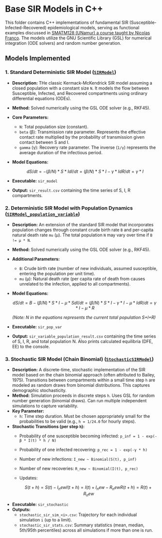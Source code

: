 # Base SIR Models in C++

This folder contains C++ implementations of fundamental SIR (Susceptible-Infected-Recovered) epidemiological models, serving as functional examples discussed in [SMATM128 (UNamur) a course taught by Nicolas Franco](https://www.unamur.be/fr/modelisation-mathematique-des-maladies-infectieuses-33). The models utilize the GNU Scientific Library (GSL) for numerical integration (ODE solvers) and random number generation.

## Models Implemented

### 1. Standard Deterministic SIR Model ([`SIRModel`](include/base/SIRModel.hpp))

- **Description:** THe classic Kermack-McKendrick SIR model assuming a closed population with a constant size `N`. It models the flow between Susceptible, Infected, and Recovered compartments using ordinary differential equations (ODEs).
- **Method:** Solved numerically using the GSL ODE solver (e.g., RKF45).
- **Core Parameters:**
  - `N`: Total population size (constant).
  - `beta` (β): Transmission rate parameter. Represents the effective contact rate multiplied by the probability of transmission given contact between S and I.
  - `gamma` (γ): Recovery rate parameter. The inverse (`1/γ`) represents the average duration of the infectious period.
- **Model Equations:**

    ```math
    dS/dt = - (β / N) * S * I

    dI/dt = (β / N) * S * I - γ * I
    
    dR/dt = γ * I
    ```

- **Executable:** `sir_model`
- **Output:** `sir_result.csv` containing the time series of S, I, R compartments.

### 2. Deterministic SIR Model with Population Dynamics ([`SIRModel_population_variable`](include/base/SIR_population_variable.hpp))

- **Description:** An extension of the standard SIR model that incorporates population changes through constant crude birth rate `B` and per-capita natural death rate `mu` (μ). The total population `N` may vary over time if `B != μ * N`.
- **Method:** Solved numerically using the GSL ODE solver (e.g., RKF45).
- **Additional Parameters:**
  - `B`: Crude birth rate (number of new individuals, assumed susceptible, entering the population per unit time).
  - `mu` (μ): Natural death rate (per capita rate of death from causes unrelated to the infection, applied to all compartments).
- **Model Equations:**

    ```math
    dS/dt = B - (β / N) * S * I - μ * S
    dI/dt = (β / N) * S * I - γ * I - μ * I
    dR/dt = γ * I - μ * R
    ```

    *(Note: N in the equations represents the current total population S+I+R)*
- **Executable:** `sir_pop_var`
- **Output:** `sir_variable_population_result.csv` containing the time series of S, I, R, and total population N. Also prints calculated equilibria (DFE, EE) to the console.

### 3. Stochastic SIR Model (Chain Binomial) ([`StochasticSIRModel`](include/base/SIR_stochastic.hpp))

- **Description:** A discrete-time, stochastic implementation of the SIR model based on the chain binomial approach (often attributed to Bailey, 1975). Transitions between compartments within a small time step `h` are modeled as random draws from binomial distributions. This captures demographic stochasticity.
- **Method:** Simulation proceeds in discrete steps `h`. Uses GSL for random number generation (binomial draws). Can run multiple independent simulations to capture variability.
- **Key Parameter:**
  - `h`: Time step duration. Must be chosen appropriately small for the probabilities to be valid (e.g., `h = 1/24.0` for hourly steps).
- **Stochastic Transitions (per step `h`):**
  - Probability of one susceptible becoming infected: `p_inf = 1 - exp(-β * I(t) * h / N)`
  - Probability of one infected recovering: `p_rec = 1 - exp(-γ * h)`
  - Number of new infections: `I_new ~ Binomial(S(t), p_inf)`
  - Number of new recoveries: `R_new ~ Binomial(I(t), p_rec)`
  - Updates:

    ```math
        S(t+h) = S(t) - I_new
        I(t+h) = I(t) + I_new - R_new
        R(t+h) = R(t) + R_new
    ```
- **Executable:** `sir_stochastic`
- **Outputs:**
  - `stochastic_sir_sim_<i>.csv`: Trajectory for each individual simulation `i` (up to a limit).
  - `stochastic_sir_stats.csv`: Summary statistics (mean, median, 5th/95th percentiles) across all simulations if more than one is run.